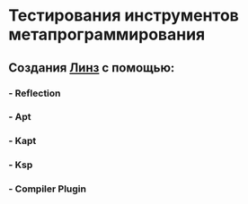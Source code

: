 # Тестирования инструментов метапрограммирования
## Создания [Линз](https://arrow-kt.io/docs/optics/lens/) с помощью:

### - Reflection
### - Apt
### - Kapt
### - Ksp
### - Compiler Plugin
